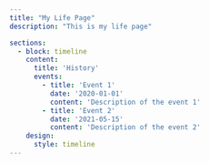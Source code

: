 ```yaml
---
title: "My Life Page"
description: "This is my life page"

sections:
  - block: timeline
    content:
      title: 'History'
      events:
        - title: 'Event 1'
          date: '2020-01-01'
          content: 'Description of the event 1'
        - title: 'Event 2'
          date: '2021-05-15'
          content: 'Description of the event 2'
    design:
      style: timeline
---
```

